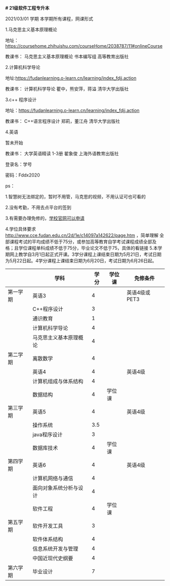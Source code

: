 **# 21级软件工程专升本**



2021/03/01 学期 本学期所有课程，网课形式



1.马克思主义基本原理概论

地址：https://coursehome.zhihuishu.com/courseHome/2038787/11#onlineCourse

教课书： 马克思主义基本原理概论 书本编写组 高等教育出版社



2.计算机科学导论

地址:https://fudanlearning.o-learn.cn/learning/index_fdjj.action

教课书： 计算机科学导论 瞿中，熊安萍，蒋溢 清华大学出版社


3.c++ 程序设计

地址：https://fudanlearning.o-learn.cn/learning/index_fdjj.action

教课书： 	C++语言程序设计 郑莉，董江舟 清华大学出版社

4.英语

暂未开始

教课书： 大学英语精读 1-3册 翟象俊 上海外语教育出版社


登录名：学号

密码：Fddx2020



ps：

1.智慧树无法绑定的，暂时不用管，马克思的视频，不用认证可也可看的

2.没有考勤，不用去点平台的签到

3.有需要办理免修的，[学校官网可以申请](http://ceis.cce.fudan.edu.cn/cce/login/student/main.jsp) 

4.学位具体要求 http://www.cce.fudan.edu.cn/2d/1e/c14097a142622/page.htm ，简单理解   全部课程考试的平均成绩不低于75分，或参加高等教育自学考试课程成绩全部及格；且学位课程单科成绩不低于75分，毕业论文不低于75，具体的看链接
5.本学期网上教学自3月1日起正式开课。3学分课程上课结束日期为5月21日，考试日期为5月22日起。4学分课程上课结束日期为6月20日，考试日期为6月26日起。




|          | 学科                   | 学分 | 学位课 | 免修条件      |
| -------- | ---------------------- | ---- | ------ | ------------- |
| 第一学期 | 英语3                  | 4    |        | 英语4级或PET3 |
|          | C++程序设计            | 3    |        |               |
|          | 通识教育               | 1    |        |               |
|          | 计算机科学导论         | 4    |        |               |
|          | 马克思主义基本原理概论 | 4    |        |               |
| 第二学期 | 离散数学               | 4    |        |               |
|          | 英语4                  | 4    |        | 英语4级       |
|          | 计算机组成与体系结构   | 4    |        |               |
|          | 数据结构               | 4    | 学位课 |               |
| 第三学期 | 英语5                  | 4    |        | 英语4级       |
|          | 操作系统               | 3.5  |        |               |
|          | java程序设计           | 3    |        |               |
|          | 数据库技术             | 4    | 学位课 |               |
| 第四学期 | 英语6                  | 4    |        | 英语4级       |
|          | 计算机网络与通信       | 4    |        |               |
|          | 面向对象系统分析与设计 | 4    |        |               |
|          | 软件工程               | 4    | 学位课 |               |
| 第五学期 | 软件开发工具           | 3    |        |               |
|          | 软件体系结构           | 4    |        |               |
|          | 信息系统开发与管理     | 4    |        |               |
|          | 中国近现代史纲要       | 4    |        |               |
| 第六学期 | 毕业设计               | 7    |        |               |